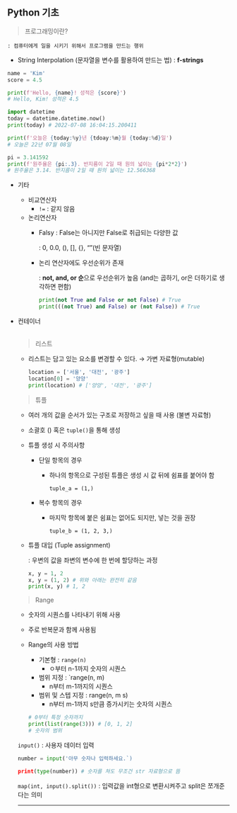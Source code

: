 ## Python 기초

> 프로그래밍이란?
> 

    : 컴퓨터에게 일을 시키기 위해서 프로그램을 만드는 행위

- String Interpolation (문자열을 변수를 활용하여 만드는 법) : **f-strings**

```python
name = 'Kim'
score = 4.5

print(f'Hello, {name}! 성적은 {score}')
# Hello, Kim! 성적은 4.5

import datetime
today = datetime.datetime.now()
print(today) # 2022-07-08 16:04:15.200411

print(f'오늘은 {today:%y}년 {tdoay:%m}월 {today:%d}일')
# 오늘은 22년 07월 08일

pi = 3.141592
print(f'원주율은 {pi:.3}. 반지름이 2일 때 원의 넓이는 {pi*2*2}')
# 원주율은 3.14. 반지름이 2일 때 원의 넓이는 12.566368
```

- 기타
    - 비교연산자
        - `!=`  : 같지 않음
    - 논리연산자
        - Falsy : False는 아니지만 False로 취급되는 다양한 값
            
            : 0, 0.0, (), [], {}, “”(빈 문자열)
            
        - 논리 연산자에도 우선순위가 존재
            
            : **not, and, or 순**으로 우선순위가 높음 (and는 곱하기, or은 더하기로 생각하면 편함)
            
            ```python
            print(not True and False or not False) # True
            print(((not True) and False) or (not False)) # True
            ```
            

- 컨테이너 <br></br>
    
    > 리스트
    > 
    - 리스트는 담고 있는 요소를 변경할 수 있다. → 가변 자료형(mutable)
        
        ```python
        location = ['서울', '대전', '광주']
        location[0] = '양양'
        print(location) # ['양양', '대전', '광주']
        ```
        
    
    > 튜플
    > 
    - 여러 개의 값을 순서가 있는 구조로 저장하고 싶을 때 사용 (불변 자료형)
    - 소괄호 () 혹은 `tuple()`을 통해 생성
    - 튜플 생성 시 주의사항
        - 단일 항목의 경우
            - 하나의 항목으로 구성된 튜플은 생성 시 값 뒤에 쉼표를 붙어야 함
                
                `tuple_a = (1,)`
                
        - 복수 항목의 경우
            - 마지막 항목에 붙은 쉼표는 없어도 되지만, 넣는 것을 권장
                
                `tuple_b = (1, 2, 3,)`
                
    - 튜플 대입 (Tuple assignment)
        
        : 우변의 값을 좌변의 변수에 한 번에 할당하는 과정
        
        ```python
        x, y = 1, 2
        x, y = (1, 2) # 위와 아래는 완전히 같음
        print(x, y) # 1, 2
        ```
        
    
    > Range
    > 
    - 숫자의 시퀀스를 나타내기 위해 사용
    - 주로 반복문과 함께 사용됨
    - Range의 사용 방법
        - 기본형 : `range(n)`
            - ㅇ부터 n-1까지 숫자의 시퀀스
        - 범위 지정 : `range(n, m)
            - n부터 m-1까지의 시퀀스
        - 범위 및 스텝 지정 : range(n, m s)
            - n부터 m-1까지 s만큼 증가시키는 숫자의 시퀀스
        
        ```python
        # 0부터 특정 숫자까지
        print(list(range(3))) # [0, 1, 2]
        # 숫자의 범위
        ```
        
    
    `input()` : 사용자 데이터 입력
    
    ```python
    number = input('아무 숫자나 입력하세요.`)
    
    print(type(number)) # 숫자를 쳐도 무조건 str 자료형으로 뜸
    ```
    
     `map(int, input().split())` : 입력값을 int형으로 변환시켜주고 split은 쪼개준다는 의미
    
    

    ---
    